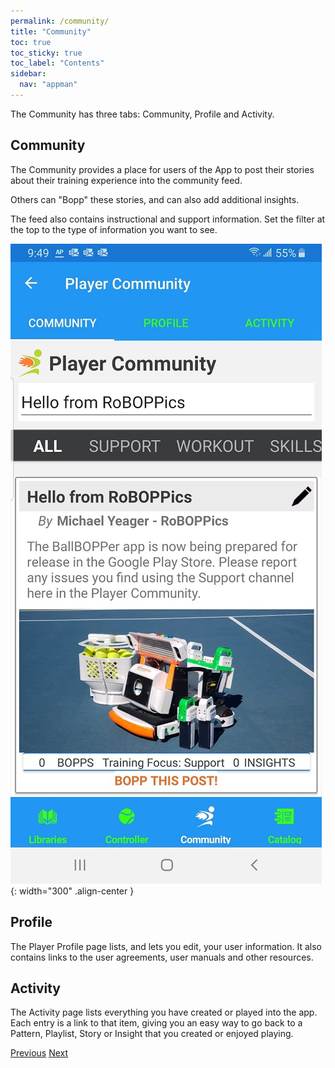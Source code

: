 ```yaml
---
permalink: /community/
title: "Community"
toc: true
toc_sticky: true
toc_label: "Contents"
sidebar:
  nav: "appman"
---
```


The Community has three tabs: Community, Profile and Activity.

## Community

The Community provides a place for users of the App to post their stories about their training experience into the community feed. 

Others can "Bopp" these stories, and can also add additional insights. 

The feed also contains instructional and support information. Set the filter at the top to the type of information you want to see.

![Community Image](../assets/images/PlayerCommunity500.jpg){: width="300" .align-center } 

## Profile

The Player Profile page lists, and lets you edit, your user information. It also contains links to the user agreements, user manuals and other resources.

## Activity

The Activity page lists everything you have created or played into the app. Each entry is a link to that item, giving you an easy way to go back to a Pattern, Playlist, Story or Insight that you created or enjoyed playing.

  <nav class="pagination">
      <a href="/BallBOPPer/coreController/" class="pagination--pager" title="Core Controller">Previous</a>
      <a href="/BallBOPPer/appmancatalog/" class="pagination--pager" title="Catalog">Next</a> 
  </nav>

